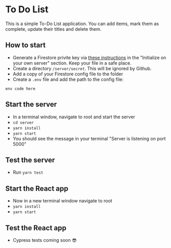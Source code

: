 # To Do List

This is a simple To-Do List application. You can add items,
mark them as complete, update their titles and delete them.

## How to start

- Generate a Firestore privite key via [these instructions](https://firebase.google.com/docs/firestore/quickstart#initialize) in the "Initialize on your own server" section. Keep your file in a safe place.
- Create a directory `/server/secret`. This will be ignored by Github.
- Add a copy of your Firestore config file to the folder
- Create a `.env` file and add the path to the config file:

```
env code here
```

## Start the server

- In a terminal window, navigate to root and start the server
- `cd server`
- `yarn install`
- `yarn start`
- You should see the message in your terminal "Server is listening on port 5000"

## Test the server

- Run `yarn test`

## Start the React app

- Now in a new terminal window navigate to root
- `yarn install`
- `yarn start`

## Test the React app

- Cypress tests coming soon 😎
